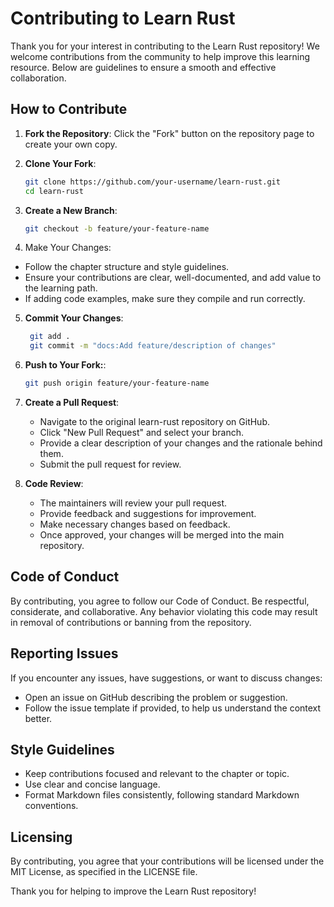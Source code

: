 # Contributing to Learn Rust

Thank you for your interest in contributing to the Learn Rust repository! We welcome contributions from the community to help improve this learning resource. Below are guidelines to ensure a smooth and effective collaboration.

## How to Contribute

1. **Fork the Repository**: Click the "Fork" button on the repository page to create your own copy.

2. **Clone Your Fork**:

   ```bash
   git clone https://github.com/your-username/learn-rust.git
   cd learn-rust
   ```

3. **Create a New Branch**:
   ```bash
   git checkout -b feature/your-feature-name
   ```
4. Make Your Changes:

- Follow the chapter structure and style guidelines.
- Ensure your contributions are clear, well-documented, and add value to the learning path.
- If adding code examples, make sure they compile and run correctly.

5. **Commit Your Changes**:

   ```bash
    git add .
    git commit -m "docs:Add feature/description of changes"
   ```

6. **Push to Your Fork:**:

   ```bash
   git push origin feature/your-feature-name
   ```

7. **Create a Pull Request**:

   - Navigate to the original learn-rust repository on GitHub.
   - Click "New Pull Request" and select your branch.
   - Provide a clear description of your changes and the rationale behind them.
   - Submit the pull request for review.

8. **Code Review**:
   - The maintainers will review your pull request.
   - Provide feedback and suggestions for improvement.
   - Make necessary changes based on feedback.
   - Once approved, your changes will be merged into the main repository.

## Code of Conduct
By contributing, you agree to follow our Code of Conduct. Be respectful, considerate, and collaborative. Any behavior violating this code may result in removal of contributions or banning from the repository.

## Reporting Issues
If you encounter any issues, have suggestions, or want to discuss changes:

- Open an issue on GitHub describing the problem or suggestion.
- Follow the issue template if provided, to help us understand the context better.

## Style Guidelines
- Keep contributions focused and relevant to the chapter or topic.
- Use clear and concise language.
- Format Markdown files consistently, following standard Markdown conventions.

## Licensing
By contributing, you agree that your contributions will be licensed under the MIT License, as specified in the LICENSE file.

Thank you for helping to improve the Learn Rust repository!
